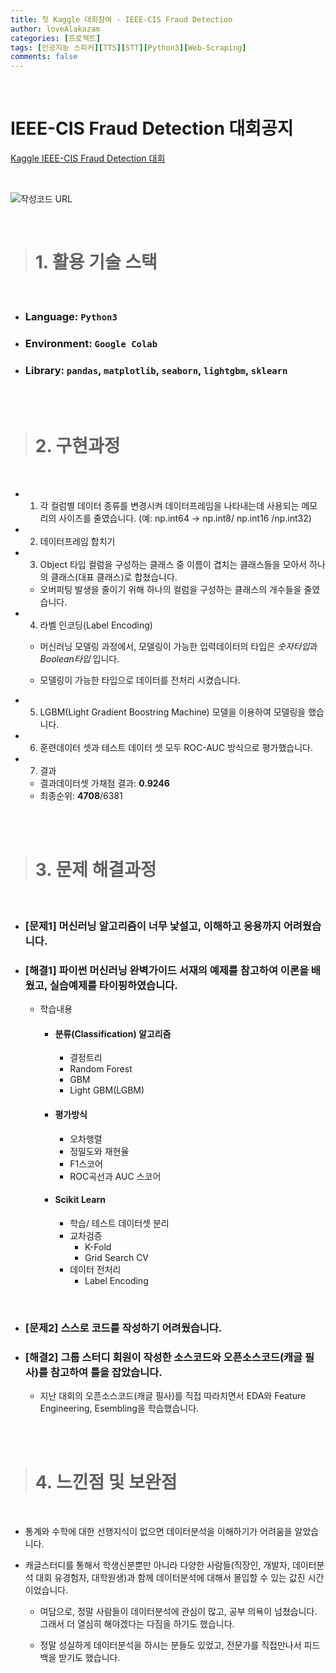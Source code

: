 ```yaml
---
title: 첫 Kaggle 대회참여 - IEEE-CIS Fraud Detection
author: loveAlakazam
categories: [프로젝트]
tags: [인공지능 스피커][TTS][STT][Python3][Web-Scraping]
comments: false
---
```


<br>

# IEEE-CIS Fraud Detection 대회공지

[Kaggle IEEE-CIS Fraud Detection 대회](https://www.kaggle.com/c/ieee-fraud-detection)

<br>

![작성코드 URL](https://github.com/loveAlakazam/kaggle_IEEE_CIS_Fraud_Detection/blob/master/self_making_kernel/trial3/ieee_fraud_detection_inColab_myself.ipynb)

<BR>

> # 1. 활용 기술 스택

<BR>

- ### Language: `Python3`
- ### Environment: `Google Colab`
- ### Library: `pandas`, `matplotlib`, `seaborn`, `lightgbm`, `sklearn`

<br><br>

> # 2. 구현과정

<br>

- 1. 각 컬럼별 데이터 종류를 변경시켜 데이터프레임을 나타내는데 사용되는 메모리의 사이즈를 줄였습니다.
(예: np.int64 -> np.int8/ np.int16 /np.int32)

- 2. 데이터프레임 합치기

- 3. Object 타입 컬럼을 구성하는 클래스 중 이름이 겹치는 클래스들을 모아서 하나의 클래스(대표 클래스)로 합쳤습니다.

  - 오버피팅 발생을 줄이기 위해 하나의 컬럼을 구성하는 클래스의 개수들을 줄였습니다.

- 4. 라벨 인코딩(Label Encoding)
  - 머신러닝 모델링 과정에서, 모델링이 가능한 입력데이터의 타입은 *숫자타입*과 *Boolean타입* 입니다.

  - 모델링이 가능한 타입으로 데이터를 전처리 시켰습니다.


- 5. LGBM(Light Gradient Boostring Machine) 모델을 이용하여 모델링을 했습니다.

- 6. 훈련데이터 셋과 테스트 데이터 셋 모두 ROC-AUC 방식으로 평가했습니다.

- 7. 결과
  - 결과데이터셋 가채점 결과: **0.9246**
  - 최종순위: **4708**/6381



<br><br>

> # 3. 문제 해결과정

<br>

- ### [문제1] 머신러닝 알고리즘이 너무 낯설고, 이해하고 응용까지 어려웠습니다.

- ### [해결1] **파이썬 머신러닝 완벽가이드** 서재의 예제를 참고하여 이론을 배웠고, 실습예제를 타이핑하였습니다.
  - 학습내용
    - #### 분류(Classification) 알고리즘
      - 결정트리
      - Random Forest
      - GBM
      - Light GBM(LGBM)

    - #### 평가방식
      - 오차행렬
      - 정밀도와 재현율
      - F1스코어
      - ROC곡선과 AUC 스코어
    - #### Scikit Learn
      - 학습/ 테스트 데이터셋 분리
      - 교차검증
        - K-Fold
        - Grid Search CV
      - 데이터 전처리
        - Label Encoding


<BR>

- ### [문제2] 스스로 코드를 작성하기 어려웠습니다.

- ### [해결2] 그룹 스터디 회원이 작성한 소스코드와 오픈소스코드(캐글 필사)를 참고하여 틀을 잡았습니다.
  - 지난 대회의 오픈소스코드(캐글 필사)를 직접 따라치면서 EDA와 Feature Engineering, Esembling을 학습했습니다.

<br><br>

> # 4. 느낀점 및 보완점

<br>

- 통계와 수학에 대한 선행지식이 없으면 데이터분석을 이해하기가 어려움을 알았습니다.

- 캐글스터디를 통해서 학생신분뿐만 아니라 다양한 사람들(직장인, 개발자, 데이터분석 대회 유경험자, 대학원생)과 함께 데이터분석에 대해서 몰입할 수 있는 값진 시간이었습니다.
  - 여담으로, 정말 사람들이 데이터분석에 관심이 많고, 공부 의욕이 넘쳤습니다. 그래서 더 열심히 해야겠다는 다짐을 하기도 했습니다.

  - 정말 성실하게 데이터분석을 하시는 분들도 있었고, 전문가를 직접만나서 피드백을 받기도 했습니다.

<br><br>
